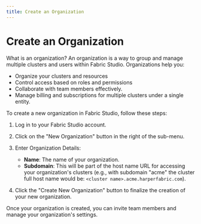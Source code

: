 ```yaml
---
title: Create an Organization
---
```


# Create an Organization

What is an organization?
An organization is a way to group and manage multiple clusters and users within Fabric Studio. Organizations help you:

- Organize your clusters and resources
- Control access based on roles and permissions
- Collaborate with team members effectively.
- Manage billing and subscriptions for multiple clusters under a single entity.

To create a new organization in Fabric Studio, follow these steps:

1. Log in to your Fabric Studio account.
2. Click on the "New Organization" button in the right of the sub-menu.
3. Enter Organization Details:
   - **Name**: The name of your organization.
   - **Subdomain**: This will be part of the host name URL for accessing your organization's clusters (e.g., with subdomain "acme" the cluster full host name would be: `<cluster name>.acme.harperfabric.com`).

4. Click the "Create New Organization" button to finalize the creation of your new organization.

Once your organization is created, you can invite team members and manage your organization's settings.
